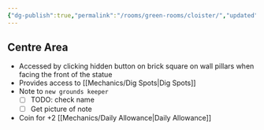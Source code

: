 ```yaml
---
{"dg-publish":true,"permalink":"/rooms/green-rooms/cloister/","updated":"2025-04-12T16:06:09.786+01:00"}
---
```


## Centre Area
- Accessed by clicking hidden button on brick square on wall pillars when facing the front of the statue
- Provides access to [[Mechanics/Dig Spots\|Dig Spots]]
- Note to `new grounds keeper`
	- [ ] TODO: check name
	- [ ] Get picture of note
- Coin for +2 [[Mechanics/Daily Allowance\|Daily Allowance]]